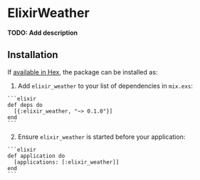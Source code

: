 # ElixirWeather

**TODO: Add description**

## Installation

If [available in Hex](https://hex.pm/docs/publish), the package can be installed as:

  1. Add `elixir_weather` to your list of dependencies in `mix.exs`:

    ```elixir
    def deps do
      [{:elixir_weather, "~> 0.1.0"}]
    end
    ```

  2. Ensure `elixir_weather` is started before your application:

    ```elixir
    def application do
      [applications: [:elixir_weather]]
    end
    ```


